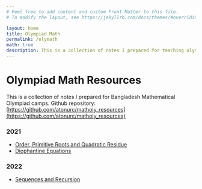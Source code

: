 ```yaml
---
# Feel free to add content and custom Front Matter to this file.
# To modify the layout, see https://jekyllrb.com/docs/themes/#overriding-theme-defaults

layout: home
title: Olympiad Math
permalink: /olymath
math: true
description: This is a collection of notes I prepared for teaching olympiad maths.
---
```


# Olympiad Math Resources

This is a collection of notes I prepared for Bangladesh Mathematical Olympiad camps. Github repository: [https://github.com/atonurc/matholy_resources](https://github.com/atonurc/matholy_resources)

### 2021
 - [Order, Primitive Roots and Quadratic Residue](https://atonurc.github.io/assets/ord_primroot.pdf)
 - [Diophantine Equations](https://atonurc.github.io/assets/dioph.pdf)
<!-- <object data="assets/dioph.pdf" width="1000" height="1000" type='application/pdf'></object> -->

### 2022
 - [Sequences and Recursion](https://atonurc.github.io/assets/sequences.pdf)
